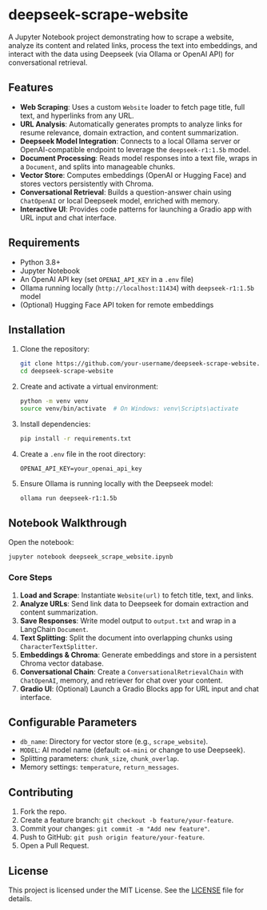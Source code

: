 # deepseek-scrape-website
A Jupyter Notebook project demonstrating how to scrape a website, analyze its content and related links, process the text into embeddings, and interact with the data using Deepseek (via Ollama or OpenAI API) for conversational retrieval.

## Features

- **Web Scraping**: Uses a custom `Website` loader to fetch page title, full text, and hyperlinks from any URL.
- **URL Analysis**: Automatically generates prompts to analyze links for resume relevance, domain extraction, and content summarization.
- **Deepseek Model Integration**: Connects to a local Ollama server or OpenAI-compatible endpoint to leverage the `deepseek-r1:1.5b` model.
- **Document Processing**: Reads model responses into a text file, wraps in a `Document`, and splits into manageable chunks.
- **Vector Store**: Computes embeddings (OpenAI or Hugging Face) and stores vectors persistently with Chroma.
- **Conversational Retrieval**: Builds a question-answer chain using `ChatOpenAI` or local Deepseek model, enriched with memory.
- **Interactive UI**: Provides code patterns for launching a Gradio app with URL input and chat interface.

## Requirements

- Python 3.8+
- Jupyter Notebook
- An OpenAI API key (set `OPENAI_API_KEY` in a `.env` file)
- Ollama running locally (`http://localhost:11434`) with `deepseek-r1:1.5b` model
- (Optional) Hugging Face API token for remote embeddings

## Installation

1. Clone the repository:
   ```bash
   git clone https://github.com/your-username/deepseek-scrape-website.git
   cd deepseek-scrape-website
   ```

2. Create and activate a virtual environment:
   ```bash
   python -m venv venv
   source venv/bin/activate  # On Windows: venv\Scripts\activate
   ```

3. Install dependencies:
   ```bash
   pip install -r requirements.txt
   ```

4. Create a `.env` file in the root directory:
   ```env
   OPENAI_API_KEY=your_openai_api_key
   ```

5. Ensure Ollama is running locally with the Deepseek model:
   ```bash
   ollama run deepseek-r1:1.5b
   ```

## Notebook Walkthrough

Open the notebook:
```bash
jupyter notebook deepseek_scrape_website.ipynb
```

### Core Steps

1. **Load and Scrape**: Instantiate `Website(url)` to fetch title, text, and links.
2. **Analyze URLs**: Send link data to Deepseek for domain extraction and content summarization.
3. **Save Responses**: Write model output to `output.txt` and wrap in a LangChain `Document`.
4. **Text Splitting**: Split the document into overlapping chunks using `CharacterTextSplitter`.
5. **Embeddings & Chroma**: Generate embeddings and store in a persistent Chroma vector database.
6. **Conversational Chain**: Create a `ConversationalRetrievalChain` with `ChatOpenAI`, memory, and retriever for chat over your content.
7. **Gradio UI**: (Optional) Launch a Gradio Blocks app for URL input and chat interface.

## Configurable Parameters

- `db_name`: Directory for vector store (e.g., `scrape_website`).
- `MODEL`: AI model name (default: `o4-mini` or change to use Deepseek).
- Splitting parameters: `chunk_size`, `chunk_overlap`.
- Memory settings: `temperature`, `return_messages`.

## Contributing

1. Fork the repo.
2. Create a feature branch: `git checkout -b feature/your-feature`.
3. Commit your changes: `git commit -m "Add new feature"`.
4. Push to GitHub: `git push origin feature/your-feature`.
5. Open a Pull Request.

## License

This project is licensed under the MIT License. See the [LICENSE](LICENSE) file for details.
